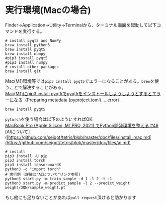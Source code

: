 # 実行環境(Macの場合)

Finder→Application→Utility→Terminalから、ターミナル画面を起動して以下コマンドを実行する。<br>

```
# install pyqt5 and NumPy
brew install python3
brew install pyqt5
brew install numpy
#pip3 install pyqt5
#pip3 install numpy
# install other packages
brew install git
```

Mac(M1)環境等では`pip3 install pyqt5`でエラーになることがある。`brew`を使うことで解決することがある。  
[Mac(M1)にpip3 install pyqt5でpyqt5をインストールしようしようとするとエラーになる（Preparing metadata (pyproject.toml) ... error）](https://qiita.com/seigot/items/c779d187982268cf8b12)  

```
brew install pyqt5
```

`pytorch`を使う場合は以下のようにすればOK  
[MacBook Pro (Apple Silicon, M1 PRO, 2021) でPython開発環境を整える #49](https://github.com/seigot/tetris/issues/49)  
[AIについて]([https://github.com/seigot/tetris/blob/master/doc/files/install_mac.md](https://github.com/seigot/tetris/blob/master/doc/files/ai.md)  

```
# install
pip3 install -U pip
pip3 install torch
pip3 install tensorboardX
python3 -c "import torch"
# 実行例 (詳細は"AIについて"リンク参照)
python3 start.py -m train_sample -d 1 -l 2 -t -1
python3 start.py -m predict_sample -l 2 --predict_weight weight/DQN/sample_weight.pt
```

もし他にも足りないことがあれば`pull request`頂けると助かります

